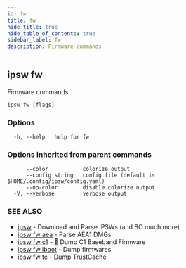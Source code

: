 ```yaml
---
id: fw
title: fw
hide_title: true
hide_table_of_contents: true
sidebar_label: fw
description: Firmware commands
---
```

## ipsw fw

Firmware commands

```
ipsw fw [flags]
```

### Options

```
  -h, --help   help for fw
```

### Options inherited from parent commands

```
      --color           colorize output
      --config string   config file (default is $HOME/.config/ipsw/config.yaml)
      --no-color        disable colorize output
  -V, --verbose         verbose output
```

### SEE ALSO

* [ipsw](/docs/cli/ipsw)	 - Download and Parse IPSWs (and SO much more)
* [ipsw fw aea](/docs/cli/ipsw/fw/aea)	 - Parse AEA1 DMGs
* [ipsw fw c1](/docs/cli/ipsw/fw/c1)	 - 🚧 Dump C1 Baseband Firmware
* [ipsw fw iboot](/docs/cli/ipsw/fw/iboot)	 - Dump firmwares
* [ipsw fw tc](/docs/cli/ipsw/fw/tc)	 - Dump TrustCache

